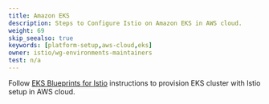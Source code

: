 ```yaml
---
title: Amazon EKS
description: Steps to Configure Istio on Amazon EKS in AWS cloud.
weight: 69
skip_seealso: true
keywords: [platform-setup,aws-cloud,eks]
owner: istio/wg-environments-maintainers
test: n/a
---
```


Follow [EKS Blueprints for Istio](https://github.com/aws-ia/terraform-aws-eks-blueprints/tree/main/examples/istio) instructions to provision EKS cluster with Istio setup in AWS cloud.
